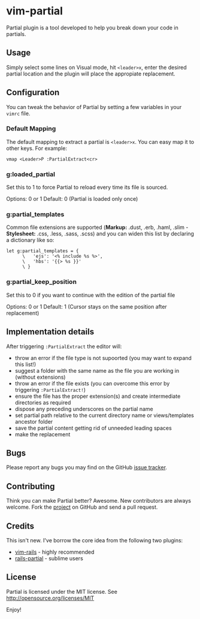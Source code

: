 # vim-partial

Partial plugin is a tool developed to help you break down your code in partials.

## Usage
Simply select some lines on Visual mode, hit `<leader>x`, enter the desired
partial location and the plugin will place the appropiate replacement.

## Configuration

You can tweak the behavior of Partial by setting a few variables in your
`vimrc` file.

### Default Mapping
The default mapping to extract a partial is `<leader>x`.
You can easy map it to other keys. For example:

``` vim
vmap <Leader>P :PartialExtract<cr>
```

### g:loaded_partial
Set this to 1 to force Partial to reload every time its file is sourced.

Options: 0 or 1
Default: 0 (Partial is loaded only once)

### g:partial_templates
Common file extensions are supported (**Markup:** .dust, .erb, .haml, .slim -
**Stylesheet:** .css, .less, .sass, .scss) and you can widen this list by
declaring a dictionary like so:

``` vim
let g:partial_templates = {
      \   'ejs': '<% include %s %>',
      \   'hbs': '{{> %s }}'
      \ }
```

### g:partial_keep_position
Set this to 0 if you want to continue with the edition of the partial file

Options: 0 or 1
Default: 1 (Cursor stays on the same position after replacement)

## Implementation details

After triggering `:PartialExtract` the editor will:

  * throw an error if the file type is not supoorted (you may want to expand this list!)
  * suggest a folder with the same name as the file you are working in (without extensions)
  * throw an error if the file exists (you can overcome this error by triggering `:PartialExtract!`)
  * ensure the file has the proper extension(s) and create intermediate directories as required
  * dispose any preceding underscores on the partial name
  * set partial path relative to the current directory name or views/templates ancestor folder
  * save the partial content getting rid of unneeded leading spaces
  * make the replacement

## Bugs

Please report any bugs you may find on the GitHub [issue tracker](http://github.com/jbgutierrez/partial.vim/issues).

## Contributing

Think you can make Partial better?  Awesome.  New contributors are always
welcome. Fork the [project](http://github.com/jbgutierrez/partial.vim) on GitHub and send a pull request.

## Credits

This isn't new. I've borrow the core idea from the following two plugins:

 * [vim-rails](https://github.com/tpope/vim-rails) - highly recommended
 * [rails-partial](https://github.com/wesf90/rails-partial) - sublime users

## License

Partial is licensed under the MIT license.
See http://opensource.org/licenses/MIT

Enjoy!
